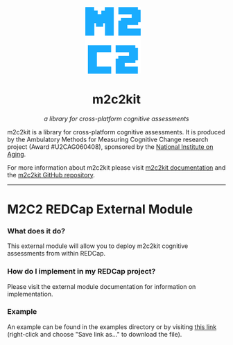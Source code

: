 <div align="center">
<img style="margin-right: 16px;" src=".github/images/m2c2.svg" width="128" />
<h1>m2c2kit</h1>

_a library for cross-platform cognitive assessments_

</div>

m2c2kit is a library for cross-platform cognitive assessments. It is produced by the Ambulatory Methods for Measuring Cognitive Change research project (Award #U2CAG060408), sponsored by the [National Institute on Aging](https://www.nia.nih.gov/).

For more information about m2c2kit please visit [m2c2kit documentation](https://m2c2-project.github.io/m2c2kit/) and the [m2c2kit GitHub repository](https://github.com/m2c2-project/m2c2kit).

---

# M2C2 REDCap External Module

### What does it do?

This external module will allow you to deploy m2c2kit cognitive assessments from within REDCap.

### How do I implement in my REDCap project?

Please visit the external module documentation for information on implementation.

### Example

An example can be found in the examples directory or by visiting [this link](examples/sample-data-dictionary.csv) (right-click and choose "Save link as..." to download the file).